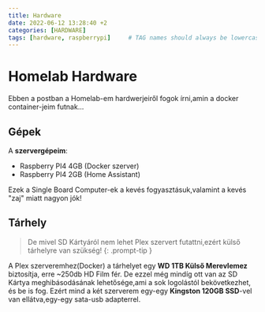 ```yaml
---
title: Hardware
date: 2022-06-12 13:28:40 +2
categories: [HARDWARE]
tags: [hardware, raspberrypi]     # TAG names should always be lowercase
---
```


# Homelab Hardware

Ebben a postban a Homelab-em hardwerjeiről fogok írni,amin a docker container-jeim futnak...

## Gépek

A **szervergépeim**:

- Raspberry PI4 4GB (Docker szerver)
- Raspberry PI4 2GB (Home Assistant)

Ezek a Single Board Computer-ek a kevés fogyasztásuk,valamint a kevés "zaj" miatt nagyon jók!

## Tárhely

> De mivel SD Kártyáról nem lehet Plex szervert futattni,ezért külső tárhelyre van szükség!
{: .prompt-tip }

A Plex szerveremhez(Docker) a tárhelyet egy **WD 1TB Külső Merevlemez** biztosítja, erre ~250db HD Film fér.
De ezzel még mindíg ott van az SD Kártya meghibásodásának lehetősége,ami a sok logolástól bekövetkezhet, és be is fog.
Ezért mind a két szerverem egy-egy **Kingston 120GB SSD**-vel van ellátva,egy-egy sata-usb adapterrel.